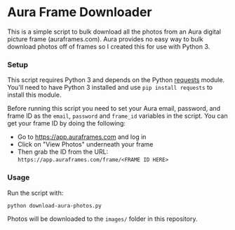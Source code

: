# Aura Frame Downloader

This is a simple script to bulk download all the photos from an Aura digital picture frame (auraframes.com). Aura provides no easy way to bulk download photos off of frames so I created this for use with Python 3.

### Setup

This script requires Python 3 and depends on the Python [requests](https://github.com/psf/requests) module. You'll need to have Python 3 installed and use `pip install requests` to install this module.

Before running this script you need to set your Aura email, password, and frame ID as the `email`, `password` and `frame_id` variables in the script. You can get your frame ID by doing the following:

 * Go to https://app.auraframes.com and log in
 * Click on "View Photos" underneath your frame
 * Then grab the ID from the URL: `https://app.auraframes.com/frame/<FRAME ID HERE>`


### Usage

Run the script with:

    python download-aura-photos.py


Photos will be downloaded to the `images/` folder in this repository.